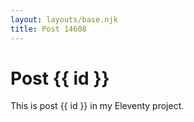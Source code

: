 ```yaml
---
layout: layouts/base.njk
title: Post 14608
---
```


# Post {{ id }}

This is post {{ id }} in my Eleventy project.
